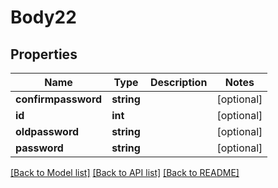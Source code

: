 # Body22

## Properties
Name | Type | Description | Notes
------------ | ------------- | ------------- | -------------
**confirmpassword** | **string** |  | [optional] 
**id** | **int** |  | [optional] 
**oldpassword** | **string** |  | [optional] 
**password** | **string** |  | [optional] 

[[Back to Model list]](../README.md#documentation-for-models) [[Back to API list]](../README.md#documentation-for-api-endpoints) [[Back to README]](../README.md)


